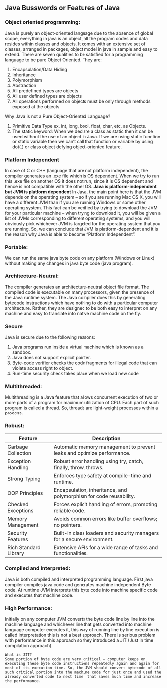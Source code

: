 ## Java Busswords or Features of Java

### Object oriented programming:
Java is purely an object-oriented language due to the absence of global scope, everything in java is an object, all the program codes and data resides within classes and objects. It comes with an extensive set of classes, arranged in packages, object model in java in sample and easy to extend. There are seven qualities to be satisfied for a programming language to be pure Object Oriented. They are:
  1.	Encapsulation/Data Hiding
  2.	Inheritance
  3.	Polymorphism
  4.	Abstraction
  5.	All predefined types are objects
  6.	All user defined types are objects
  7.	All operations performed on objects must be only through methods exposed at the objects

  Why Java is not a Pure Object-Oriented Language? 
  1. Primitive Data Type ex. int, long, bool, float, char, etc. as Objects. 
  2. The static keyword:  When we declare a class as static then it can be used without the use of an object in Java. If we are using static function or static variable then we can’t call that function or variable by using dot(.) or class object defying object-oriented feature.

### Platform Independent
In case of C or C++ (language that are not platform independent), the compiler generates an .exe file which is OS dependent. When we try to run this .exe file on another OS it does not run, since it is OS dependent and hence is not compatible with the other OS.
**Java is platform-independent but JVM is platform dependent**
In Java, the main point here is that the JVM depends on the operating system – so if you are running Mac OS X, you will have a different JVM than if you are running Windows or some other operating system. This fact can be verified by trying to download the JVM for your particular machine – when trying to download it, you will be given a list of JVMs corresponding to different operating systems, and you will obviously pick whichever JVM is targeted for the operating system that you are running. So, we can conclude that JVM is platform-dependent and it is the reason why Java is able to become “Platform Independent”.

### Portable:
We can run the same java byte code on any platform (Windows or Linux) without making any changes in java byte code (java program).

### Architecture-Neutral:

The compiler generates an architecture-neutral object file format. The compiled code is executable on many processors, given the presence of the Java runtime system. The Java compiler does this by generating bytecode instructions which have nothing to do with a particular computer architecture. Rather, they are designed to be both easy to  interpret on any machine and easy to translate into native machine code on the fly.

### Secure
Java is secure due to the following reasons:
1. Java programs run inside a virtual machine which is known as a sandbox. 
2. Java does not support explicit pointer. 
3. Byte-code verifier checks the code fragments for illegal code that can violate access right to object. 
4. Run-time security check takes place when we load new code

### Multithreaded: 
Multithreading is a Java feature that allows concurrent execution of two or more parts of a program for maximum utilization of CPU. Each part of such program is called a thread. So, threads are light-weight processes within a process.
### Robust:
|  Feature     |   Description      |
|-------|---------|
| Garbage Collection	| Automatic memory management to prevent leaks and optimize performance.|
Exception Handling	|Robust error handling using try, catch, finally, throw, throws.
Strong Typing	|Enforces type safety at compile-time and runtime.
OOP Principles	|Encapsulation, inheritance, and polymorphism for code reusability.
Checked Exceptions	|Forces explicit handling of errors, promoting reliable code.
Memory Management	|Avoids common errors like buffer overflows; no pointers.
Security Features	|Built-in class loaders and security managers for a secure environment.
Rich Standard Library	|Extensive APIs for a wide range of tasks and functionalities.

### Compiled and Interpreted: 
Java is both compiled and interpreted programming language. First java compiler compiles java code and generates machine independent Byte code.
At runtime JVM interprets this byte code into machine specific code and executes that machine code.

### High Performance:
Initially on any computer JVM converts the byte code line by line into the machine language and whichever line that gets converted into machine language computer executes it, this way of running line by line execution is called interpretation this is not a best approach. There is serious problem with performance in this approach so they introduced a JIT (Just in time compilation approach).

    What is JIT?
    Some portion of byte code are very critical – computer keeps on executing these byte code instructions repeatedly again and again for most of its execution time. So, the JVM should convert bytecode of all such critical portion into the machine code for just once and used the already converted code to next time, that saves much time and increase the performance.